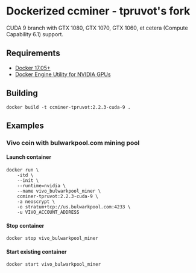 # Dockerized ccminer - tpruvot's fork
CUDA 9 branch with GTX 1080, GTX 1070, GTX 1060, et cetera (Compute Capability 6.1) support.

## Requirements
- [Docker 17.05+](https://www.docker.com/community-edition#/download)
- [Docker Engine Utility for NVIDIA GPUs](https://github.com/NVIDIA/nvidia-docker)

## Building
```
docker build -t ccminer-tpruvot:2.2.3-cuda-9 .
```

## Examples
### Vivo coin with bulwarkpool.com mining pool
#### Launch container
```
docker run \
    -itd \
    --init \
    --runtime=nvidia \
    --name vivo_bulwarkpool_miner \
    ccminer-tpruvot:2.2.3-cuda-9 \
    -a neoscrypt \
    -o stratum+tcp://us.bulwarkpool.com:4233 \
    -u VIVO_ACCOUNT_ADDRESS
```

#### Stop container
```
docker stop vivo_bulwarkpool_miner
```

#### Start existing container
```
docker start vivo_bulwarkpool_miner
```
